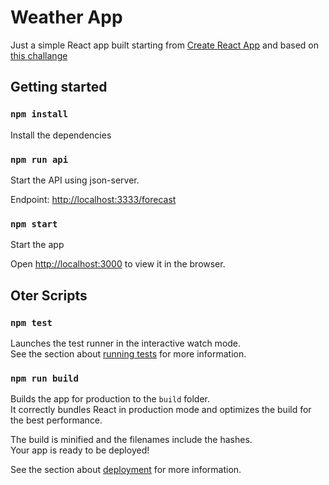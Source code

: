 # Weather App

Just a simple React app built starting from [Create React App](https://github.com/facebook/create-react-app) and based on [this challange](https://devchallenges.io/challenges/mM1UIenRhK808W8qmLWv)

## Getting started

### `npm install`

Install the dependencies

### `npm run api`

Start the API using json-server.

Endpoint: [http://localhost:3333/forecast](http://localhost:3333/forecast)

### `npm start`

Start the app

Open [http://localhost:3000](http://localhost:3000) to view it in the browser.

## Oter Scripts

### `npm test`

Launches the test runner in the interactive watch mode.\
See the section about [running tests](https://facebook.github.io/create-react-app/docs/running-tests) for more information.

### `npm run build`

Builds the app for production to the `build` folder.\
It correctly bundles React in production mode and optimizes the build for the best performance.

The build is minified and the filenames include the hashes.\
Your app is ready to be deployed!

See the section about [deployment](https://facebook.github.io/create-react-app/docs/deployment) for more information.
